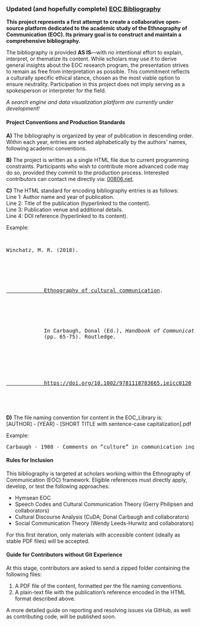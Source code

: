<html>
   <head>
      <h3>
         Updated (and hopefully complete) 
         <a href="https://nimshav.github.io/EthnoComm-Repository/">EOC Bibliography</a>
      </h3>
      <p>
         <b>This project represents a first attempt to create a collaborative open-source platform 
         dedicated to the academic study of the Ethnography of Communication (EOC). Its primary goal 
         is to construct and maintain a comprehensive bibliography.</b>
      </p>
      <p>
         The bibliography is provided <b>AS IS</b>—with no intentional effort to explain, interpret, 
         or thematize its content. While scholars may use it to derive general insights about the EOC 
         research program, the presentation strives to remain as free from interpretation as possible. 
         This commitment reflects a culturally specific ethical stance, chosen as the most viable option 
         to ensure neutrality. Participation in this project does not imply serving as a spokesperson 
         or interpreter for the field.
      </p>
      <p><i>A search engine and data visualization platform are currently under development!</i></p>
   </head>
   <body>
      <h4>Project Conventions and Production Standards</h4>
      <p>
         <b>A)</b> The bibliography is organized by year of publication in descending order. Within 
         each year, entries are sorted alphabetically by the authors' names, following academic conventions.
      </p>
      <p>
         <b>B)</b> The project is written as a single HTML file due to current programming constraints. 
         Participants who wish to contribute more advanced code may do so, provided they commit to the 
         production process. Interested contributors can contact me directly via: 
         <a href="https://00806.net/?page_id=7">00806.net</a>.
      </p>
      <p>
         <b>C)</b> The HTML standard for encoding bibliography entries is as follows:
         <br>Line 1: Author name and year of publication.
         <br>Line 2: Title of the publication (hyperlinked to the content).
         <br>Line 3: Publication venue and additional details.
         <br>Line 4: DOI reference (hyperlinked to its content).
      </p>
      <p>Example:</p>
      <pre>
         <p>Winchatz, M. R. (2018).</p>
         <p>
            <a href="EOC_Library/Winchatz 2018 - The International Encyclopedia of Intercultural Communication.pdf">
            Ethnography of cultural communication</a>.
         </p>
         <p>
            In Carbaugh, Donal (Ed.), <i>Handbook of Communication in Cross-Cultural Perspective</i> 
            (pp. 65-75). Routledge.
         </p>
         <p>
            <a href="https://doi.org/10.1002/9781118783665.ieicc0120">
            https://doi.org/10.1002/9781118783665.ieicc0120</a>
         </p>
      </pre>
      <p>
         <b>D)</b> The file naming convention for content in the EOC_Library is:
         <br>[AUTHOR] - [YEAR] - [SHORT TITLE with sentence-case capitalization].pdf
      </p>
      <p>Example:</p>
      <pre>Carbaugh - 1988 - Comments on “culture” in communication inquiry.pdf</pre>
      <h4>Rules for Inclusion</h4>
      <p>
         This bibliography is targeted at scholars working within the Ethnography of Communication (EOC) 
         framework. Eligible references must directly apply, develop, or test the following approaches:
      </p>
      <ul>
         <li>Hymsean EOC</li>
         <li>Speech Codes and Cultural Communication Theory (Gerry Philipsen and collaborators)</li>
         <li>Cultural Discourse Analysis (CuDA; Donal Carbaugh and collaborators)</li>
         <li>Social Communication Theory (Wendy Leeds-Hurwitz and collaborators)</li>
      </ul>
      <p>
         For this first iteration, only materials with accessible content (ideally as stable PDF files) 
         will be accepted.
      </p>
      <h4>Guide for Contributors without Git Experience</h4>
      <p>
         At this stage, contributors are asked to send a zipped folder containing the following files:
      </p>
      <ol>
         <li>A PDF file of the content, formatted per the file naming conventions.</li>
         <li>A plain-text file with the publication’s reference encoded in the HTML format described above.</li>
      </ol>
      <p>
         A more detailed guide on reporting and resolving issues via GitHub, as well as contributing code, 
         will be published soon.
      </p>
   </body>
</html>
